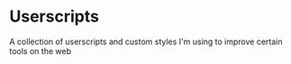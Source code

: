 # Userscripts
A collection of userscripts and custom styles I'm using to improve certain tools on the web
